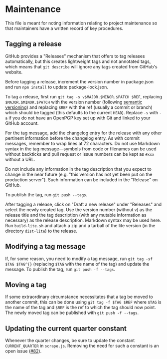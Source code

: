 # Maintenance

This file is meant for noting information relating to project maintenance
so that maintainers have a written record of key procedures.

## Tagging a release

GitHub provides a "Releases" mechanism that offers to tag releases
automatically, but this creates lightweight tags and not annotated tags,
which means that `git describe` will ignore any tags created from GitHub's
website.

Before tagging a release, increment the version number in package.json and
run `npm install` to update package-lock.json.

To tag a release, first run `git tag -s v$MAJOR.$MINOR.$PATCH $REF`,
replacing `$MAJOR.$MINOR.$PATCH` with the version number
(following [semantic versioning][1]) and replacing `$REF` with the ref
(usually a commit or branch) which should be tagged
(this defaults to the current `HEAD`).
Replace `-s` with `-a` if you do not have an OpenPGP key set up with Git
and linked to your GitHub account.

For the tag message, add the changelog entry for the release with any other
pertinent information before the changelog entry. As with commit messages,
remember to wrap lines at 72 characters. Do not use Markdown syntax in the tag
message&mdash;symbols from code or filenames can be used without backticks and
pull request or issue numbers can be kept as `#xxx` without a URL.

Do not include any information in the tag description that you expect to change
in the near future (e.g. "this version has not yet been put on the production
server"). Such information can be included in the "Release" on GitHub.

To publish the tag, run `git push --tags`.

After tagging a release, click on "Draft a new release" under "Releases"
and select the newly created tag. Use the version number (without `v`)
as the release title and the tag description (with any mutable information
as necessary) as the release description. Markdown syntax may be used here.
Run `build-lite.sh` and attach a zip and a tarball of the lite version
(in the directory `dist-lite`) to the release.

[1]: https://semver.org/spec/v2.0.0.html

## Modifying a tag message

If, for some reason, you need to modify a tag message, run
`git tag -sf $TAG $TAG^{}` (replacing `$TAG` with the name of the tag)
and update the message. To publish the tag, run `git push -f --tags`.

## Moving a tag

If some extraordinary circumstance necessitates that a tag be moved to another
commit, this can be done using `git tag -f $TAG $REF` where `$TAG` is the name
of the tag and `$REF` is the ref to which the tag should now point.
The newly moved tag can be published with `git push -f --tags`.

## Updating the current quarter constant

Whenever the quarter changes, be sure to update the constant `CURRENT_QUARTER`
in `scrape.js`. Removing the need for such a constant is an open issue ([#82]).

[#82]: https://github.com/Aspine/aspine/issues/82
